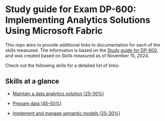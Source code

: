 # Study guide for Exam DP-600: Implementing Analytics Solutions Using Microsoft Fabric

This repo aims to provide additional links to documentation for each of the skills measured. The information is based on the [Study guide for DP-600](https://learn.microsoft.com/en-us/credentials/certifications/resources/study-guides/dp-600), and was created based on Skills measured as of November 15, 2024. 

Check out the following skills for a detailed list of links:

## Skills at a glance

- [Maintain a data analytics solution (25–30%)](./01-plan.md)

- [Prepare data (45–50%)](./02-prepare.md)

- [Implement and manage semantic models (25–30%)](./03-implement.md)
